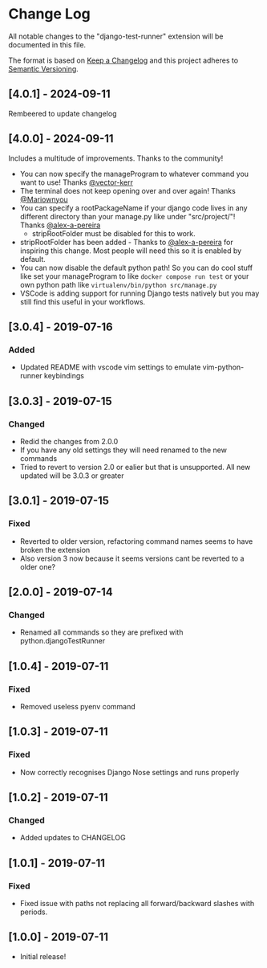 # Change Log

All notable changes to the "django-test-runner" extension will be documented in this file.

The format is based on [Keep a Changelog](http://keepachangelog.com/) and this project adheres to [Semantic Versioning](http://semver.org/).

## [4.0.1] - 2024-09-11

Rembeered to update changelog

## [4.0.0] - 2024-09-11

Includes a multitude of improvements. Thanks to the community!
- You can now specify the manageProgram to whatever command you want to use! Thanks [@vector-kerr](https://github.com/vector-kerr)
- The terminal does not keep opening over and over again! Thanks [@Mariownyou](https://github.com/Mariownyou)
- You can specify a rootPackageName if your django code lives in any different directory than your manage.py like under "src/project/"! Thanks [@alex-a-pereira](https://github.com/alex-a-pereira)
  - stripRootFolder must be disabled for this to work.
- stripRootFolder has been added - Thanks to [@alex-a-pereira](https://github.com/alex-a-pereira) for inspiring this change. Most people will need this so it is enabled by default.
- You can now disable the default python path! So you can do cool stuff like set your manageProgram to like `docker compose run test` or your own python path like `virtualenv/bin/python src/manage.py`
- VSCode is adding support for running Django tests natively but you may still find this useful in your workflows.

## [3.0.4] - 2019-07-16

### Added

- Updated README with vscode vim settings to emulate vim-python-runner keybindings

## [3.0.3] - 2019-07-15

### Changed

- Redid the changes from 2.0.0
- If you have any old settings they will need renamed to the new commands
- Tried to revert to version 2.0 or ealier but that is unsupported. All new updated will be 3.0.3 or greater

## [3.0.1] - 2019-07-15

### Fixed

- Reverted to older version, refactoring command names seems to have broken the extension
- Also version 3 now because it seems versions cant be reverted to a older one?

## [2.0.0] - 2019-07-14

### Changed

- Renamed all commands so they are prefixed with python.djangoTestRunner

## [1.0.4] - 2019-07-11

### Fixed

- Removed useless pyenv command

## [1.0.3] - 2019-07-11

### Fixed

- Now correctly recognises Django Nose settings and runs properly

## [1.0.2] - 2019-07-11

### Changed

- Added updates to CHANGELOG

## [1.0.1] - 2019-07-11

### Fixed

- Fixed issue with paths not replacing all forward/backward slashes with periods.

## [1.0.0] - 2019-07-11

- Initial release!
